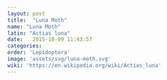 ```yaml
---
layout: post
title:  "Luna Moth"
name: "Luna Moth"
latin: "Actias luna"
date:   2015-10-09 11:43:57
categories: 
order: 'Lepidoptera'
image: 'assets/svg/luna-moth.svg'
wiki: 'https://en.wikipedia.org/wiki/Actias_luna'
---
```


